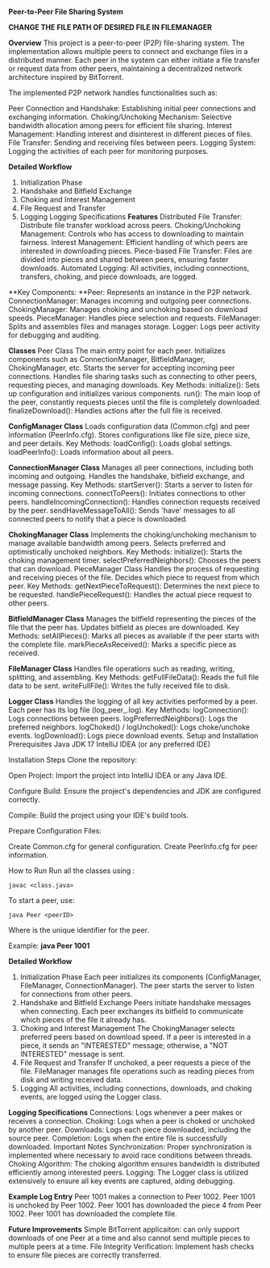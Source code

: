 **Peer-to-Peer File Sharing System**


****CHANGE THE FILE PATH OF DESIRED FILE IN FILEMANAGER****

**Overview**
This project is a peer-to-peer (P2P) file-sharing system. The implementation allows multiple peers to connect and exchange files in a
distributed manner. Each peer in the system can either initiate a file transfer or request data from other peers, maintaining a
decentralized network architecture inspired by BitTorrent.

The implemented P2P network handles functionalities such as:

Peer Connection and Handshake: Establishing initial peer connections and exchanging information.
Choking/Unchoking Mechanism: Selective bandwidth allocation among peers for efficient file sharing.
Interest Management: Handling interest and disinterest in different pieces of files.
File Transfer: Sending and receiving files between peers.
Logging System: Logging the activities of each peer for monitoring purposes.

**Detailed Workflow**
1. Initialization Phase
2. Handshake and Bitfield Exchange
3. Choking and Interest Management
4. File Request and Transfer
5. Logging
Logging Specifications
**Features**
Distributed File Transfer: Distribute file transfer workload across peers.
Choking/Unchoking Management: Controls who has access to downloading to maintain fairness.
Interest Management: Efficient handling of which peers are interested in downloading pieces.
Piece-based File Transfer: Files are divided into pieces and shared between peers, ensuring faster downloads.
Automated Logging: All activities, including connections, transfers, choking, and piece downloads, are logged.

**Key Components:
**Peer: Represents an instance in the P2P network.
ConnectionManager: Manages incoming and outgoing peer connections.
ChokingManager: Manages choking and unchoking based on download speeds.
PieceManager: Handles piece selection and requests.
FileManager: Splits and assembles files and manages storage.
Logger: Logs peer activity for debugging and auditing.

**Classes**
Peer Class
The main entry point for each peer.
Initializes components such as ConnectionManager, BitfieldManager, ChokingManager, etc.
Starts the server for accepting incoming peer connections.
Handles file sharing tasks such as connecting to other peers, requesting pieces, and managing downloads.
Key Methods:
initialize(): Sets up configuration and initializes various components.
run(): The main loop of the peer, constantly requests pieces until the file is completely downloaded.
finalizeDownload(): Handles actions after the full file is received.

**ConfigManager Class**
Loads configuration data (Common.cfg) and peer information (PeerInfo.cfg).
Stores configurations like file size, piece size, and peer details.
Key Methods:
loadConfig(): Loads global settings.
loadPeerInfo(): Loads information about all peers.

**ConnectionManager Class**
Manages all peer connections, including both incoming and outgoing.
Handles the handshake, bitfield exchange, and message passing.
Key Methods:
startServer(): Starts a server to listen for incoming connections.
connectToPeers(): Initiates connections to other peers.
handleIncomingConnection(): Handles connection requests received by the peer.
sendHaveMessageToAll(): Sends 'have' messages to all connected peers to notify that a piece is downloaded.

**ChokingManager Class**
Implements the choking/unchoking mechanism to manage available bandwidth among peers.
Selects preferred and optimistically unchoked neighbors.
Key Methods:
initialize(): Starts the choking management timer.
selectPreferredNeighbors(): Chooses the peers that can download.
PieceManager Class
Handles the process of requesting and receiving pieces of the file.
Decides which piece to request from which peer.
Key Methods:
getNextPieceToRequest(): Determines the next piece to be requested.
handlePieceRequest(): Handles the actual piece request to other peers.

**BitfieldManager Class**
Manages the bitfield representing the pieces of the file that the peer has.
Updates bitfield as pieces are downloaded.
Key Methods:
setAllPieces(): Marks all pieces as available if the peer starts with the complete file.
markPieceAsReceived(): Marks a specific piece as received.

**FileManager Class**
Handles file operations such as reading, writing, splitting, and assembling.
Key Methods:
getFullFileData(): Reads the full file data to be sent.
writeFullFile(): Writes the fully received file to disk.

**Logger Class**
Handles the logging of all key activities performed by a peer.
Each peer has its log file (log_peer_<peerID>.log).
Key Methods:
logConnection(): Logs connections between peers.
logPreferredNeighbors(): Logs the preferred neighbors.
logChoked() / logUnchoked(): Logs choke/unchoke events.
logDownload(): Logs piece download events.
Setup and Installation
Prerequisites
Java JDK 17
IntelliJ IDEA (or any preferred IDE)

Installation Steps
Clone the repository:

Open Project: Import the project into IntelliJ IDEA or any Java IDE.

Configure Build: Ensure the project's dependencies and JDK are configured correctly.

Compile: Build the project using your IDE's build tools.

Prepare Configuration Files:

Create Common.cfg for general configuration.
Create PeerInfo.cfg for peer information.


How to Run
Run all the classes using :

    javac <class.java>

To start a peer, use:

    java Peer <peerID>

Where <peerID> is the unique identifier for the peer.

Example:
**java Peer 1001**


**Detailed Workflow**
1. Initialization Phase
Each peer initializes its components (ConfigManager, FileManager, ConnectionManager).
The peer starts the server to listen for connections from other peers.
2. Handshake and Bitfield Exchange
Peers initiate handshake messages when connecting.
Each peer exchanges its bitfield to communicate which pieces of the file it already has.
3. Choking and Interest Management
The ChokingManager selects preferred peers based on download speed.
If a peer is interested in a piece, it sends an "INTERESTED" message; otherwise, a "NOT INTERESTED" message is sent.
4. File Request and Transfer
If unchoked, a peer requests a piece of the file.
FileManager manages file operations such as reading pieces from disk and writing received data.
5. Logging
All activities, including connections, downloads, and choking events, are logged using the Logger class.

**Logging Specifications**
Connections: Logs whenever a peer makes or receives a connection.
Choking: Logs when a peer is choked or unchoked by another peer.
Downloads: Logs each piece downloaded, including the source peer.
Completion: Logs when the entire file is successfully downloaded.
Important Notes
Synchronization: Proper synchronization is implemented where necessary to avoid race conditions between threads.
Choking Algorithm: The choking algorithm ensures bandwidth is distributed efficiently among interested peers.
Logging: The Logger class is utilized extensively to ensure all key events are captured, aiding debugging.

**Example Log Entry**
Peer 1001 makes a connection to Peer 1002.
Peer 1001 is unchoked by Peer 1002.
Peer 1001 has downloaded the piece 4 from Peer 1002.
Peer 1001 has downloaded the complete file.


**Future Improvements**
Simple BitTorrent applicaiton: can only support downloads of one Peer at a time and also cannot send multiple pieces to multiple peers at a time.
File Integrity Verification: Implement hash checks to ensure file pieces are correctly transferred.
